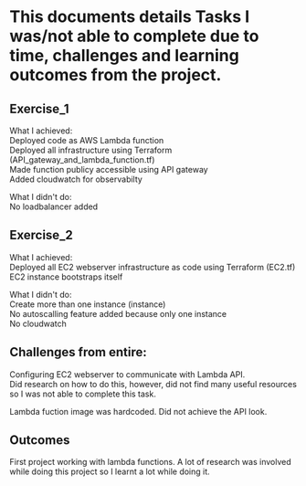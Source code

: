 # This documents details Tasks I was/not able to complete due to time, challenges and learning outcomes from the project. 

## Exercise_1
What I achieved:  
  Deployed code as AWS Lambda function  
  Deployed all infrastructure using Terraform (API_gateway_and_lambda_function.tf)  
  Made function publicy accessible using API gateway  
  Added cloudwatch for observabilty  
  
What I didn't do:  
  No loadbalancer added  
  
## Exercise_2  
What I achieved:  
  Deployed all EC2 webserver infrastructure as code using Terraform (EC2.tf)  
  EC2 instance bootstraps itself  
  
What I didn't do:  
  Create more than one instance (instance)  
  No autoscalling feature added because only one instance  
  No cloudwatch  
  
## Challenges from entire:  
Configuring EC2 webserver to communicate with Lambda API.  
  Did research on how to do this, however, did not find many useful resources so I was not able to complete this task.   
  
Lambda fuction image was hardcoded. Did not achieve the API look.   

## Outcomes  
First project working with lambda functions. A lot of research was involved while doing this project so I learnt a lot while doing it.    

